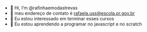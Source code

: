 - 👋 Hi, I’m @rafinhaemodastrevas
- 🍑 meu endereço de contato é rafaela.uss@escola.pr.gov.br
- 👀 Eu estou interessado em terminar esses cursos
- 🌱 Eu estou aprendendo a programar no javascript e no scratch

<!---
rafinhaemodastrevas/rafinhaemodastrevas is a ✨ special ✨ repository because its `README.md` (this file) appears on your GitHub profile.
You can click the Preview link to take a look at your changes.
--->
